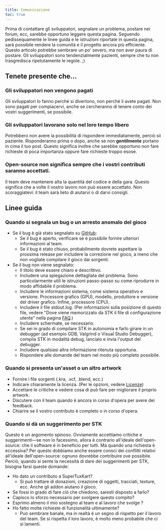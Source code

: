 ```yaml
---
title: Comunicazione
toc: true
---
```

Prima di contattare gli sviluppatori, segnalare un problema, postare nei forum, ecc, sarebbe opportuno leggere questa pagina. Seguendo pedissequamente le linee guida e le istruzioni riportate in questa pagina, sarà possibile rendere la comunità e il progetto ancora più efficiente. Questo articolo potrebbe sembrare un po' severo, ma non aver paura di postare. Gli sviluppatori sono tendenzialmente pazienti, sempre che tu non trasgredisca ripetutamente le regole. ;)

## Tenete presente che...

### Gli sviluppatori non vengono pagati

Gli sviluppatori lo fanno perché si divertono, non perché li avete pagati. Non sono pagati per compiacervi, anche se cercheranno di tenere conto dei vostri suggerimenti, se possibile.

### Gli sviluppatori lavorano solo nel loro tempo libero
Potrebbero non avere la possibilità di rispondere immediatamente, perciò sii paziente. Risponderanno prima o dopo, anche se non **gentilmente** portano in cima il tuo post. Questo significa inoltre che sarebbe opportuno non fare richieste di poca importanza oppure fare richieste troppo esose.

### Open-source non significa sempre che i vostri contributi saranno accettati.
Il team deve mantenere alta la quantità del codice e della gara. Questo significa che a volte il vostro lavoro non può essere accettato. Non scoraggiatevi: il team sarà lieto di aiutarvi o di darvi consigli.

## Linee guida

### Quando si segnala un bug o un arresto anomalo del gioco

* Se il bug è già stato segnalato su [GitHub](https://github.com/supertuxkart/stk-code/issues?q=is%3Aissue):
  * Se il bug è aperto, verificare se è possibile fornire ulteriori informazioni al team.
  * Se il bug è stato chiuso, probabilmente dovrete aspettare la prossima release per includere la correzione nel gioco, a meno che non vogliate compilare il gioco dai sorgenti.
* Se il bug non viene segnalato:
  * Il titolo deve essere chiaro e descrittivo.
  * Includere una spiegazione dettagliata del problema. Sono particolarmente utili le istruzioni passo-passo su come riprodurre in modo affidabile il problema.
  * Includere le informazioni sistema, come sistema operativo e versione. Processore grafico (GPU), modello, produttore e versione del driver grafico. Infine, processore (CPU).
  * Includere il file stdout.log. (Per informazioni sulla posizione di questo file, vedere "Dove viene memorizzato da STK il file di configurazione utente" nella pagina [FAQ](FAQ).)
  * Includere schermate, se necessario.
  * Se sei in grado di compilare STK in autonomia e farlo girare in un debugger (ad esempio GDB, Valgrind o Visual Studio Debugger), compila STK in modalità debug, lancialo e invia l'output del debugger.
  * Includere qualsiasi altra informazione ritenuta opportuna.
  * Rispondere alle domande del team nel modo più completo possibile.

### Quando si presenta un'asset o un altro artwork

* Fornire i file sorgenti (.kra, .xcf, .blend, ecc.)
* Indicare chiaramente la licenza. (Per le opzioni, vedere [Licenze](Licenze))
* Accettare le critiche e vedere cosa di può fare per migliorare il proprio artwork.
* Discutere con il team quando è ancora in corso d'opera per avere dei feedback.
* Chiarire se il vostro contributo è completo o in corso d'opera.

### Quando si dà un suggerimento per STK

Questo è un argomento spinoso. Ovviamente accettiamo critiche e suggerimenti—se non lo facessimo, allora è contrario all'ideale dell'open-source: che il software è in beneficio per tutti. Ma quando una richiesta è eccessiva? Per questo dobbiamo anche essere consci dei conflitti relativi all'ideale dell'open-source: ognuno dovrebbe contribuire ove possibile. Perciò, quando si sente la necessità di dare dei suggerimenti per STK, bisogna farsi queste domande:

* Ho dato un contributo a SuperTuxKart?
  * Si può trattare di donazioni, creazione di oggetti, tracciati, texture, ecc. Anche gli addon aiutano il gioco.
* Se fossi in grado di fare ciò che chiedono, saresti disposto a farlo?
* Capisco lo sforzo necessario per svolgere questo compito?
* Esprimo almeno il mio sostegno al team e al lavoro che svolge ?
* Ho fatto molte richieste di funzionalità ultimamente?
  * Può sembrare banale, ma in realtà è un segno di rispetto per il lavoro del team. Se si rispetta il loro lavoro, è molto meno probabile che ci si lamenti.

